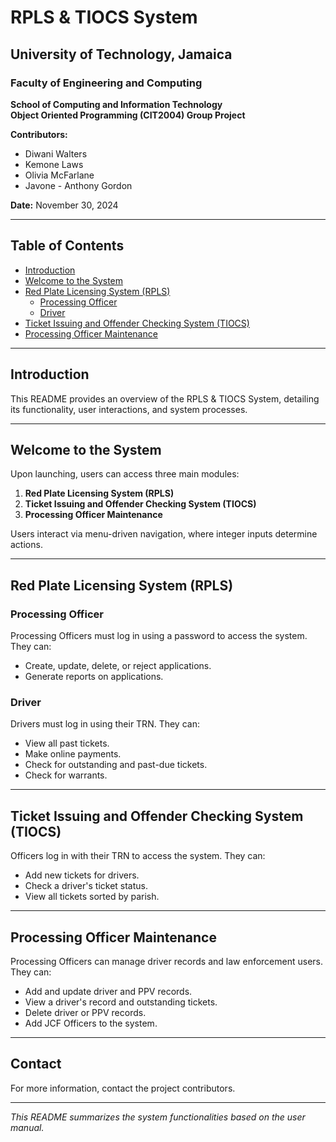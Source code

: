 # RPLS & TIOCS System

## University of Technology, Jamaica

### Faculty of Engineering and Computing  
**School of Computing and Information Technology**  
**Object Oriented Programming (CIT2004) Group Project**

**Contributors:**  
- Diwani Walters  
- Kemone Laws  
- Olivia McFarlane  
- Javone - Anthony Gordon

**Date:** November 30, 2024  

---

## Table of Contents
- [Introduction](#introduction)
- [Welcome to the System](#welcome-to-the-system)
- [Red Plate Licensing System (RPLS)](#red-plate-licensing-system-rpls)
  - [Processing Officer](#processing-officer)
  - [Driver](#driver)
- [Ticket Issuing and Offender Checking System (TIOCS)](#ticket-issuing-and-offender-checking-system-tiocs)
- [Processing Officer Maintenance](#processing-officer-maintenance)

---

## Introduction
This README provides an overview of the RPLS & TIOCS System, detailing its functionality, user interactions, and system processes. 

---

## Welcome to the System
Upon launching, users can access three main modules:
1. **Red Plate Licensing System (RPLS)**
2. **Ticket Issuing and Offender Checking System (TIOCS)**
3. **Processing Officer Maintenance**

Users interact via menu-driven navigation, where integer inputs determine actions.

---

## Red Plate Licensing System (RPLS)

### Processing Officer
Processing Officers must log in using a password to access the system. They can:
- Create, update, delete, or reject applications.
- Generate reports on applications.

### Driver
Drivers must log in using their TRN. They can:
- View all past tickets.
- Make online payments.
- Check for outstanding and past-due tickets.
- Check for warrants.

---

## Ticket Issuing and Offender Checking System (TIOCS)
Officers log in with their TRN to access the system. They can:
- Add new tickets for drivers.
- Check a driver's ticket status.
- View all tickets sorted by parish.

---

## Processing Officer Maintenance
Processing Officers can manage driver records and law enforcement users. They can:
- Add and update driver and PPV records.
- View a driver's record and outstanding tickets.
- Delete driver or PPV records.
- Add JCF Officers to the system.

---

## Contact
For more information, contact the project contributors.

---

*This README summarizes the system functionalities based on the user manual.*

